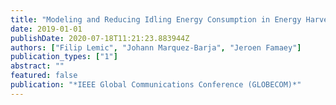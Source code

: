 ```yaml
---
title: "Modeling and Reducing Idling Energy Consumption in Energy Harvesting Terahertz Nanonetworks"
date: 2019-01-01
publishDate: 2020-07-18T11:21:23.883944Z
authors: ["Filip Lemic", "Johann Marquez-Barja", "Jeroen Famaey"]
publication_types: ["1"]
abstract: ""
featured: false
publication: "*IEEE Global Communications Conference (GLOBECOM)*"
---
```


